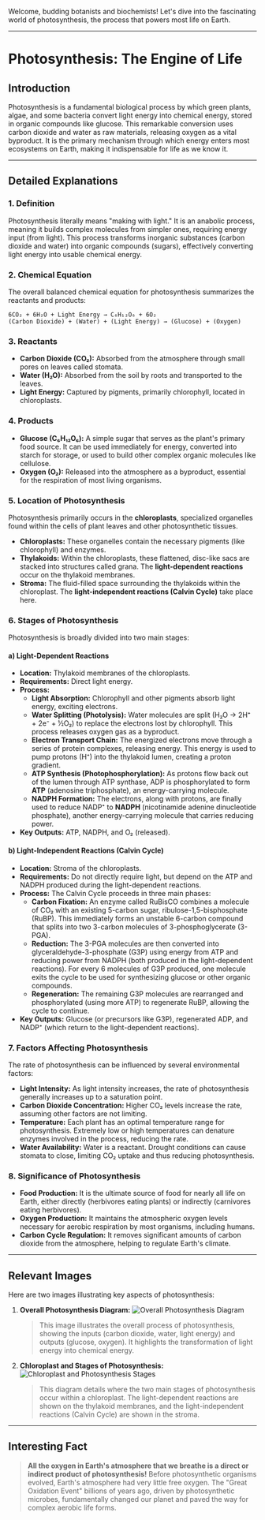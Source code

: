 Welcome, budding botanists and biochemists! Let's dive into the fascinating world of photosynthesis, the process that powers most life on Earth.

---

# Photosynthesis: The Engine of Life

## Introduction

Photosynthesis is a fundamental biological process by which green plants, algae, and some bacteria convert light energy into chemical energy, stored in organic compounds like glucose. This remarkable conversion uses carbon dioxide and water as raw materials, releasing oxygen as a vital byproduct. It is the primary mechanism through which energy enters most ecosystems on Earth, making it indispensable for life as we know it.

---

## Detailed Explanations

### 1. Definition

Photosynthesis literally means "making with light." It is an anabolic process, meaning it builds complex molecules from simpler ones, requiring energy input (from light). This process transforms inorganic substances (carbon dioxide and water) into organic compounds (sugars), effectively converting light energy into usable chemical energy.

### 2. Chemical Equation

The overall balanced chemical equation for photosynthesis summarizes the reactants and products:

```
6CO₂ + 6H₂O + Light Energy → C₆H₁₂O₆ + 6O₂
(Carbon Dioxide) + (Water) + (Light Energy) → (Glucose) + (Oxygen)
```

### 3. Reactants

*   **Carbon Dioxide (CO₂):** Absorbed from the atmosphere through small pores on leaves called stomata.
*   **Water (H₂O):** Absorbed from the soil by roots and transported to the leaves.
*   **Light Energy:** Captured by pigments, primarily chlorophyll, located in chloroplasts.

### 4. Products

*   **Glucose (C₆H₁₂O₆):** A simple sugar that serves as the plant's primary food source. It can be used immediately for energy, converted into starch for storage, or used to build other complex organic molecules like cellulose.
*   **Oxygen (O₂):** Released into the atmosphere as a byproduct, essential for the respiration of most living organisms.

### 5. Location of Photosynthesis

Photosynthesis primarily occurs in the **chloroplasts**, specialized organelles found within the cells of plant leaves and other photosynthetic tissues.

*   **Chloroplasts:** These organelles contain the necessary pigments (like chlorophyll) and enzymes.
*   **Thylakoids:** Within the chloroplasts, these flattened, disc-like sacs are stacked into structures called grana. The **light-dependent reactions** occur on the thylakoid membranes.
*   **Stroma:** The fluid-filled space surrounding the thylakoids within the chloroplast. The **light-independent reactions (Calvin Cycle)** take place here.

### 6. Stages of Photosynthesis

Photosynthesis is broadly divided into two main stages:

#### a) Light-Dependent Reactions

*   **Location:** Thylakoid membranes of the chloroplasts.
*   **Requirements:** Direct light energy.
*   **Process:**
    *   **Light Absorption:** Chlorophyll and other pigments absorb light energy, exciting electrons.
    *   **Water Splitting (Photolysis):** Water molecules are split (H₂O → 2H⁺ + 2e⁻ + ½O₂) to replace the electrons lost by chlorophyll. This process releases oxygen gas as a byproduct.
    *   **Electron Transport Chain:** The energized electrons move through a series of protein complexes, releasing energy. This energy is used to pump protons (H⁺) into the thylakoid lumen, creating a proton gradient.
    *   **ATP Synthesis (Photophosphorylation):** As protons flow back out of the lumen through ATP synthase, ADP is phosphorylated to form **ATP** (adenosine triphosphate), an energy-carrying molecule.
    *   **NADPH Formation:** The electrons, along with protons, are finally used to reduce NADP⁺ to **NADPH** (nicotinamide adenine dinucleotide phosphate), another energy-carrying molecule that carries reducing power.
*   **Key Outputs:** ATP, NADPH, and O₂ (released).

#### b) Light-Independent Reactions (Calvin Cycle)

*   **Location:** Stroma of the chloroplasts.
*   **Requirements:** Do not directly require light, but depend on the ATP and NADPH produced during the light-dependent reactions.
*   **Process:** The Calvin Cycle proceeds in three main phases:
    *   **Carbon Fixation:** An enzyme called RuBisCO combines a molecule of CO₂ with an existing 5-carbon sugar, ribulose-1,5-bisphosphate (RuBP). This immediately forms an unstable 6-carbon compound that splits into two 3-carbon molecules of 3-phosphoglycerate (3-PGA).
    *   **Reduction:** The 3-PGA molecules are then converted into glyceraldehyde-3-phosphate (G3P) using energy from ATP and reducing power from NADPH (both produced in the light-dependent reactions). For every 6 molecules of G3P produced, one molecule exits the cycle to be used for synthesizing glucose or other organic compounds.
    *   **Regeneration:** The remaining G3P molecules are rearranged and phosphorylated (using more ATP) to regenerate RuBP, allowing the cycle to continue.
*   **Key Outputs:** Glucose (or precursors like G3P), regenerated ADP, and NADP⁺ (which return to the light-dependent reactions).

### 7. Factors Affecting Photosynthesis

The rate of photosynthesis can be influenced by several environmental factors:

*   **Light Intensity:** As light intensity increases, the rate of photosynthesis generally increases up to a saturation point.
*   **Carbon Dioxide Concentration:** Higher CO₂ levels increase the rate, assuming other factors are not limiting.
*   **Temperature:** Each plant has an optimal temperature range for photosynthesis. Extremely low or high temperatures can denature enzymes involved in the process, reducing the rate.
*   **Water Availability:** Water is a reactant. Drought conditions can cause stomata to close, limiting CO₂ uptake and thus reducing photosynthesis.

### 8. Significance of Photosynthesis

*   **Food Production:** It is the ultimate source of food for nearly all life on Earth, either directly (herbivores eating plants) or indirectly (carnivores eating herbivores).
*   **Oxygen Production:** It maintains the atmospheric oxygen levels necessary for aerobic respiration by most organisms, including humans.
*   **Carbon Cycle Regulation:** It removes significant amounts of carbon dioxide from the atmosphere, helping to regulate Earth's climate.

---

## Relevant Images

Here are two images illustrating key aspects of photosynthesis:

1.  **Overall Photosynthesis Diagram:**
    ![Overall Photosynthesis Diagram](https://upload.wikimedia.org/wikipedia/commons/thumb/d/d7/Photosynthesis.svg/1024px-Photosynthesis.svg.png)
    > This image illustrates the overall process of photosynthesis, showing the inputs (carbon dioxide, water, light energy) and outputs (glucose, oxygen). It highlights the transformation of light energy into chemical energy.

2.  **Chloroplast and Stages of Photosynthesis:**
    ![Chloroplast and Photosynthesis Stages](https://upload.wikimedia.org/wikipedia/commons/thumb/a/a2/Chloroplast_stages_of_photosynthesis.svg/1280px-Chloroplast_stages_of_photosynthesis.svg.png)
    > This diagram details where the two main stages of photosynthesis occur within a chloroplast. The light-dependent reactions are shown on the thylakoid membranes, and the light-independent reactions (Calvin Cycle) are shown in the stroma.

---

## Interesting Fact

> **All the oxygen in Earth's atmosphere that we breathe is a direct or indirect product of photosynthesis!** Before photosynthetic organisms evolved, Earth's atmosphere had very little free oxygen. The "Great Oxidation Event" billions of years ago, driven by photosynthetic microbes, fundamentally changed our planet and paved the way for complex aerobic life forms.